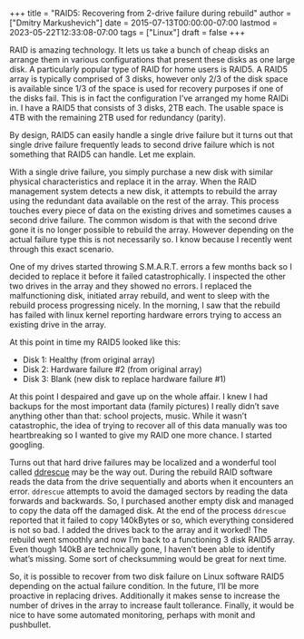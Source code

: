 +++
title = "RAID5: Recovering from 2-drive failure during rebuild"
author = ["Dmitry Markushevich"]
date = 2015-07-13T00:00:00-07:00
lastmod = 2023-05-22T12:33:08-07:00
tags = ["Linux"]
draft = false
+++

RAID is amazing technology. It lets us take a bunch of cheap disks an arrange them in various configurations that present these disks as one large disk. A particularly popular type of RAID for home users is RAID5. A RAID5 array is typically comprised of 3 disks, however only 2/3 of the disk space is available since 1/3 of the space is used for recovery purposes if one of the disks fail. This is in fact the configuration I’ve arranged my home RAIDi in. I have a RAID5 that consists of 3 disks, 2TB each. The usable space is 4TB with the remaining 2TB used for redundancy (parity).

By design, RAID5 can easily handle a single drive failure but it turns out that single drive failure frequently leads to second drive failure which is not something that RAID5 can handle. Let me explain.

With a single drive failure, you simply purchase a new disk with similar physical characteristics and replace it in the array. When the RAID management system detects a new disk, it attempts to rebuild the array using the redundant data available on the rest of the array. This process touches every piece of data on the existing drives and sometimes causes a second drive failure. The common wisdom is that with the second drive gone it is no longer possible to rebuild the array. However depending on the actual failure type this is not necessarily so. I know because I recently went through this exact scenario.

One of my drives started throwing S.M.A.R.T. errors a few months back so I decided to replace it before it failed catastrophically. I inspected the other two drives in the array and they showed no errors. I replaced the malfunctioning disk, initiated array rebuild, and went to sleep with the rebuild process progressing nicely. In the morning, I saw that the rebuild has failed with linux kernel reporting hardware errors trying to access an existing drive in the array.

At this point in time my RAID5 looked like this:

-   Disk 1: Healthy (from original array)
-   Disk 2: Hardware failure #2 (from original array)
-   Disk 3: Blank (new disk to replace hardware failure #1)

At this point I despaired and gave up on the whole affair. I knew I had backups for the most important data (family pictures) I really didn’t save anything other than that: school projects, music. While it wasn’t catastrophic, the idea of trying to recover all of this data manually was too heartbreaking so I wanted to give my RAID one more chance. I started googling.

Turns out that hard drive failures may be localized and a wonderful tool called [ddrescue](http://www.gnu.org/software/ddrescue) may be the way out. During the rebuild RAID software reads the data from the drive sequentially and aborts when it encounters an error. `ddrescue` attempts to avoid the damaged sectors by reading the data forwards and backwards. So, I purchased another empty disk and managed to copy the data off the damaged disk. At the end of the process `ddrescue` reported that it failed to copy 140kBytes or so, which everything considered is not so bad. I added the drives back to the array and it worked! The rebuild went smoothly and now I’m back to a functioning 3 disk RAID5 array. Even though 140kB are technically gone, I haven’t been able to identify what’s missing. Some sort of checksumming would be great for next time.

So, it is possible to recover from two disk failure on Linux software RAID5 depending on the actual failure condition. In the future, I’ll be more proactive in replacing drives. Additionally it makes sense to increase the number of drives in the array to increase fault tollerance. Finally, it would be nice to have some automated monitoring, perhaps with monit and pushbullet.
